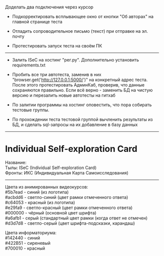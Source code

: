 Доделать два подключения через курсор

- Подкорректировать всплывающее окно от кнопки "Об авторах" на главной странице теста

- Отладить сопроводительное письмо (текст) при отправке на эл. почту

- Протестировать запуск теста на своём ПК

________________________________________________________________________________________________________________


- Залить ISeC на хостинг "рег.ру". Дополнительно установить requirements.txt

- Пробить все три автотеста, заменив в них "browser.get('http://127.0.0.1:5000/')" на конкретный адрес теста. После этого протестировать АдминКаб, проверив, что данные сохраняются правильно. Если всё верно - заменить БД на чистую версию и перезалить новые автотесты на гитхаб

- По залитии программы на хостинг оповестить, что пора собирать тестовые группы.

- По прохождении теста тестовой группой вычленить результаты из БД, и сделать sql-запросы на их добавление в базу данных

________________________________________________________________________________________________________________

# Individual Self-exploration Card


Название:
<br/>  Тылы: ISeC (Individual Self-exploration Card)
<br/>  Фронты: ИКС (Индивидуальная Карта Самоисследования)

__________________

Цвета из анимированных видеокурсов:
<br/>  #5b7ead - синий (из логотипа)
<br/>  #acbdd6 - светло-синий (цвет рамки отмеченного ответа)
<br/>  #c64053 - красный (из логотипа)
<br/>  #e29fa9 - светло-красный (цвет рамки отмеченного ответа)
<br/>  #000000 - чёрный (основной цвет шрифта)
<br/>  #a6afb1 - серый  (стандартный цвет рамки (когда ответ не отмечен)
<br/>  #d3d7d8 - светло-серый (цвет шрифта-подсказки, карандаш)

Цвета информаториума:
<br/>  #142440 - синий
<br/>  #422B51 - сиреневый
<br/>  #700010 - красный
